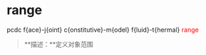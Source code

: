 # range
pcdc f{ace}-j{oint} c{onstitutive}-m{odel} f{luid}-t{hermal} <span style='color: red;'>range</span>
> **描述：**定义对象范围

